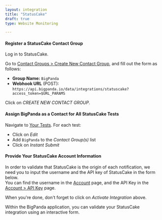 ```yaml
---
layout: integration 
title: "StatusCake"
draft: true 
type: Website Monitoring

---
```


#### Register a StatusCake Contact Group
Log in to StatusCake.

Go to [Contact Groups > Create New Contact Group](https://www.statuscake.com/App/ContactGroup.php), and fill out the form as follows:

* **Group Name:** `BigPanda`
* **Webhook URL** (POST): `https://api.bigpanda.io/data/integrations/statuscake?access_token=$URL_PARAMS`

Click on *CREATE NEW CONTACT GROUP*.

<!-- section-separator -->

#### Assign BigPanda as a Contact for All StatusCake Tests
Navigate to [Your Tests](https://www.statuscake.com/App/YourStatus.php). For each test:

* Click on *Edit*
* Add `BigPanda` to the *Contact Group(s)* list
* Click on *Instant Submit*

<!-- section-separator -->

#### Provide Your StatusCake Account Information

<!-- app-only-start -->
In order to validate that StatusCake is the origin of each notification, we need you to input the username and the API key of StatusCake in the form below.  
You can find the username in the [Account](https://www.statuscake.com/App/User.php) page, and the API Key in the [Account > API Key](https://www.statuscake.com/App/APIKey.php) page.

<!-- include 'integrations/statuscake/statuscake' -->

When you're done, don't forget to click on *Activate Integration* above.

<!-- app-only-end -->

<!-- docs-only-start -->

Within the BigPanda application, you can validate your StatusCake integration using an interactive form.

<!-- docs-only-end -->
